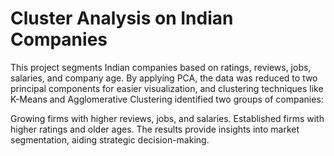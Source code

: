 # Cluster Analysis on Indian Companies

This project segments Indian companies based on ratings, reviews, jobs, salaries, and company age. By applying PCA, the data was reduced to two principal components for easier visualization, and clustering techniques like K-Means and Agglomerative Clustering identified two groups of companies:

Growing firms with higher reviews, jobs, and salaries.
Established firms with higher ratings and older ages.
The results provide insights into market segmentation, aiding strategic decision-making.
